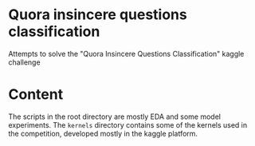 # Quora insincere questions classification
Attempts to solve the "Quora Insincere Questions Classification" kaggle challenge

# Content
The scripts in the root directory are mostly EDA and some model experiments. The `kernels` directory contains some of the kernels used in the competition, developed mostly in the kaggle platform.
